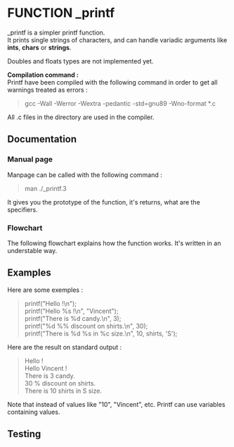 #  FUNCTION _printf

_printf is a simpler printf function.\
It prints single strings of characters, and can handle variadic arguments like **ints**, **chars** or **strings**.

Doubles and floats types are not implemented yet.

**Compilation command :** \
Printf have been compiled with the following command in order to get all warnings treated as errors :
> gcc -Wall -Werror -Wextra -pedantic -std=gnu89 -Wno-format *.c

All .c files in the directory are used in the compiler. 

## Documentation
### Manual page
Manpage can be called with the following command :
> man ./_printf.3

It gives you the prototype of the function, it's returns, what are the specifiers.


### Flowchart

The following flowchart explains how the function works. It's written in an understable way.

## Examples

Here are some exemples :

> printf("Hello !\n");\
> printf("Hello %s !\n", "Vincent");\
> printf("There is %d candy.\n", 3);\
> printf("%d %% discount on shirts.\n", 30);\
> printf("There is %d %s in %c size.\n", 10, shirts, 'S');

Here are the result on standard output :
> Hello !\
Hello Vincent !\
There is 3 candy.\
30 % discount on shirts.\
There is 10 shirts in S size.

Note that instead of values like "10", "Vincent", etc. Printf can use variables containing values. 

## Testing
